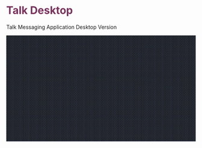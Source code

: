 <h1 style="color: #7a325d">Talk Desktop</h1>
<p>Talk Messaging Application Desktop Version</p>

<p align="center"> 
   <img src="https://raw.githubusercontent.com/masoudmanson/fileupload/master/talk/Talk%20Teaser.gif" alt="Talk Desktop Teaser">
</p>
